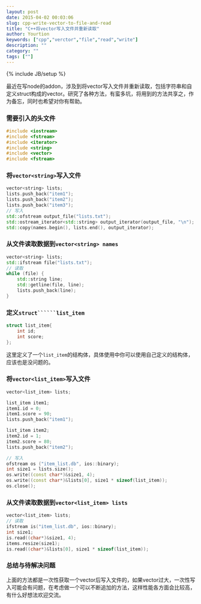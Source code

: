 ```yaml
---
layout: post
date: 2015-04-02 00:03:06
slug: cpp-write-vector-to-file-and-read
title: "C++将vector写入文件并重新读取"
author: Yourtion
keywords: ["cpp","verctor","file","read","write"]
description: ""
category: ""
tags: [""]
---
```

{% include JB/setup %}

最近在写node的addon，涉及到将vector写入文件并重新读取，包括字符串和自定义struct构成的vector。研究了各种方法，有蛮多坑，将用到的方法共享之，作为备忘，同时也希望对你有帮助。

### 需要引入的头文件

```cpp
#include <iostream>
#include <fstream>
#include <iterator>
#include <string>
#include <vector>
#include <fstream>
```

### 将```vector<string>```写入文件

```cpp
vector<string> lists;
lists.push_back("item1");
lists.push_back("item2");
lists.push_back("item3");
// 写入
std::ofstream output_file("lists.txt");
std::ostream_iterator<std::string> output_iterator(output_file, "\n");
std::copy(names.begin(), lists.end(), output_iterator);
```

### 从文件读取数据到```vector<string> names```

```cpp
vector<string> lists;
std::ifstream file("lists.txt");
// 读取
while (file) {
	std::string line;
	std::getline(file, line);
	lists.push_back(line);
}  
```

### 定义```struct``````list_item```

```cpp
struct list_item{
	int id;
	int score;
};
```

这里定义了一个```list_item```的结构体，具体使用中你可以使用自己定义的结构体，应该也是没问题的。

### 将```vector<list_item>```写入文件

```cpp
vector<list_item> lists;

list_item item1;
item1.id = 0;
item1.score = 90;
lists.push_back("item1");

list_item item2;
item2.id = 1;
item2.score = 80;
lists.push_back("item2");

// 写入
ofstream os ("item_list.db", ios::binary);
int size1 = lists.size();
os.write((const char*)&size1, 4);
os.write((const char*)&lists[0], size1 * sizeof(list_item));
os.close();
```

### 从文件读取数据到```vector<list_item> lists```

```cpp
vector<list_item> lists;
// 读取
ifstream is("item_list.db", ios::binary);
int size1;
is.read((char*)&size1, 4);
items.resize(size1);
is.read((char*)&lists[0], size1 * sizeof(list_item));
```

### 总结与待解决问题

上面的方法都是一次性获取一个vector后写入文件的，如果vector过大，一次性写入可能会有问题，在考虑做一个可以不断追加的方法，这样性能各方面会比较高，有什么好想法欢迎交流。



